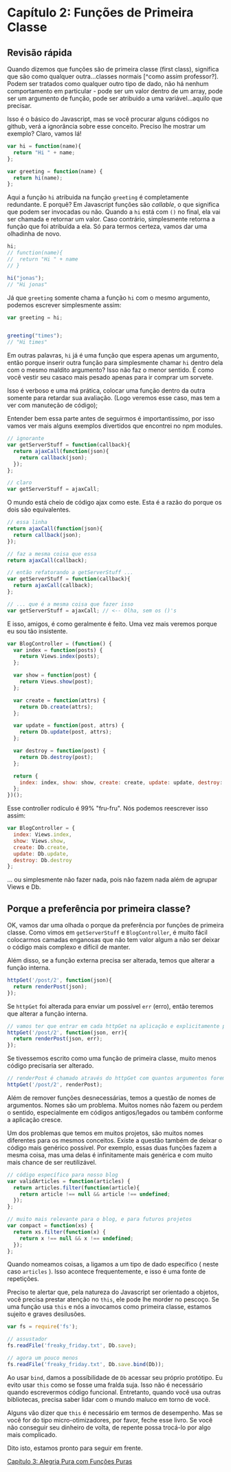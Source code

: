 # Capítulo 2: Funções de Primeira Classe

## Revisão rápida

Quando dizemos que funções são de primeira classe (first class), significa que são como qualquer outra...classes normais [^como assim professor?]. Podem ser tratados como qualquer outro tipo de dado, não há nenhum comportamento em particular - pode ser um valor dentro de um array, pode ser um argumento de função, pode ser atribuido a uma variável...aquilo que precisar.

Isso é o básico do Javascript, mas se você procurar alguns códigos no github, verá a ignorância sobre esse conceito. Preciso lhe mostrar um exemplo? Claro, vamos lá!

```js
var hi = function(name){
  return "Hi " + name;
};

var greeting = function(name) {
  return hi(name);
};
```

Aqui a função `hi` atribuida na função `greeting` é completamente redundante. E porquê? Em Javascript funções são *callable*, o que significa que podem ser invocadas ou não. Quando a `hi` está com `()` no final, ela vai ser chamada e retornar um valor. Caso contrário, simplesmente retorna a função que foi atribuída a ela.
Só para termos certeza, vamos dar uma olhadinha de novo.

```js
hi;
// function(name){
//  return "Hi " + name
// }

hi("jonas");
// "Hi jonas"
```

Já que `greeting` somente chama a função `hi` com o mesmo argumento, podemos escrever simplesmente assim:

```js
var greeting = hi;


greeting("times");
// "Hi times"
```

Em outras palavras, `hi` já é uma função que espera apenas um argumento, então porque inserir outra função para simplesmente chamar `hi` dentro dela com o mesmo maldito argumento? Isso não faz o menor sentido. É como você vestir seu casaco mais pesado apenas para ir comprar um sorvete.

Isso é verboso e uma má prática, colocar uma função dentro da outra somente para retardar sua avaliação. (Logo veremos esse caso, mas tem a ver com manuteção de código);

Entender bem essa parte antes de seguirmos é importantissímo, por isso vamos ver mais alguns exemplos divertidos que encontrei no npm modules.

```js
// ignorante
var getServerStuff = function(callback){
  return ajaxCall(function(json){
    return callback(json);
  });
};

// claro
var getServerStuff = ajaxCall;
```

O mundo está cheio de código ajax como este. Esta é a razão do porque os dois são equivalentes.

```js
// essa linha
return ajaxCall(function(json){
  return callback(json);
});

// faz a mesma coisa que essa
return ajaxCall(callback);

// então refatorando a getServerStuff ...
var getServerStuff = function(callback){
  return ajaxCall(callback);
};

// ... que é a mesma coisa que fazer isso
var getServerStuff = ajaxCall; // <-- Olha, sem os ()'s
```

E isso, amigos, é como geralmente é feito. Uma vez mais veremos porque eu sou tão insistente.

```js
var BlogController = (function() {
  var index = function(posts) {
    return Views.index(posts);
  };

  var show = function(post) {
    return Views.show(post);
  };

  var create = function(attrs) {
    return Db.create(attrs);
  };

  var update = function(post, attrs) {
    return Db.update(post, attrs);
  };

  var destroy = function(post) {
    return Db.destroy(post);
  };

  return {
    index: index, show: show, create: create, update: update, destroy: destroy
  };
})();
```
Esse controller rodículo é 99% "fru-fru". Nós podemos reescrever isso assim:

```js
var BlogController = {
  index: Views.index,
  show: Views.show,
  create: Db.create,
  update: Db.update,
  destroy: Db.destroy
};
```

... ou simplesmente não fazer nada, pois não fazem nada além de agrupar Views e Db.

## Porque a preferência por primeira classe?

OK, vamos dar uma olhada o porque da preferência por funções de primeira classe. Como vimos em `getServerStuff` e `BlogController`, é muito fácil colocarmos camadas enganosas que não tem valor algum a não ser deixar o código mais complexo e difícil de manter.

Além disso, se a função externa precisa ser alterada, temos que alterar a função interna.

```js
httpGet('/post/2', function(json){
  return renderPost(json);
});
```

Se `httpGet` foi alterada para enviar um possível `err` (erro), então teremos que alterar a função interna.

```js
// vamos ter que entrar em cada httpGet na aplicação e explicitamente passar a variável 'err'
httpGet('/post/2', function(json, err){
  return renderPost(json, err);
});
```

Se tivessemos escrito como uma função de primeira classe, muito menos código precisaria ser alterado.

```js
// renderPost é chamado através do httpGet com quantos argumentos forem necessários
httpGet('/post/2', renderPost);
```

Além de remover funções desnecessárias, temos a questão de nomes de argumentos. Nomes são um problema. Muitos nomes não fazem ou perdem o sentido, especialmente em códigos antigos/legados ou também conforme a aplicação cresce.

Um dos problemas que temos em muitos projetos, são muitos nomes diferentes para os mesmos conceitos. Existe a questão também de deixar o código mais genérico possível. Por exemplo, essas duas funções fazem a mesma coisa, mas uma delas é infinitamente mais genérica e com muito mais chance de ser reutilizável.

```js
// código específico para nosso blog
var validArticles = function(articles) {
  return articles.filter(function(article){
    return article !== null && article !== undefined;
  });
};

// muito mais relevante para o blog, e para futuros projetos
var compact = function(xs) {
  return xs.filter(function(x) {
    return x !== null && x !== undefined;
  });
};
```

Quando nomeamos coisas, a ligamos a um tipo de dado específico ( neste caso `articles` ). Isso acontece frequentemente, e isso é uma fonte de repetições.

Preciso te alertar que, pela natureza do Javascript ser orientado a objetos, você precisa prestar atenção no `this`, ele pode lhe morder no pescoço. Se uma função usa `this` e nós a invocamos como primeira classe, estamos sujeito e graves desilusões.

```js
var fs = require('fs');

// assustador
fs.readFile('freaky_friday.txt', Db.save);

// agora um pouco menos
fs.readFile('freaky_friday.txt', Db.save.bind(Db));

```

Ao usar `bind`, damos a possíbilidade de `Db` acessar seu próprio protótipo. Eu evito usar `this` como se fosse uma fralda suja. Isso não é necessário quando escrevermos código funcional. Entretanto, quando você usa outras bibliotecas, precisa saber lidar com o mundo maluco em torno de você.

Alguns vão dizer que `this` é necessário em termos de desempenho. Mas se você for do tipo micro-otimizadores, por favor, feche esse livro. Se você não conseguir seu dinheiro de volta, de repente possa trocá-lo por algo mais complicado.

Dito isto, estamos pronto para seguir em frente.

[Capítulo 3: Alegria Pura com Funções Puras](ch3-pt-BR.md)

